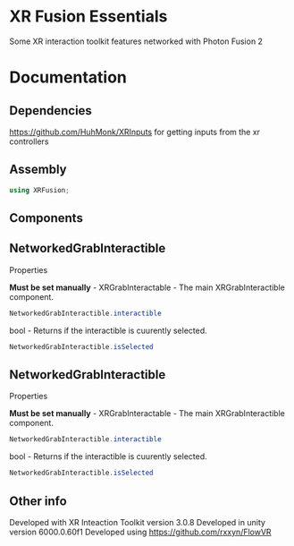 # XR Fusion Essentials
Some XR interaction toolkit features networked with Photon Fusion 2

# Documentation

## Dependencies

https://github.com/HuhMonk/XRInputs for getting inputs from the xr controllers

## Assembly

```csharp
using XRFusion;
```

## Components

## NetworkedGrabInteractible

Properties

**Must be set manually** - XRGrabInteractable - The main XRGrabInteractible component.
```csharp
NetworkedGrabInteractible.interactible
```

bool - Returns if the interactible is cuurently selected.
```csharp
NetworkedGrabInteractible.isSelected
```

## NetworkedGrabInteractible

Properties

**Must be set manually** - XRGrabInteractable - The main XRGrabInteractible component.
```csharp
NetworkedGrabInteractible.interactible
```

bool - Returns if the interactible is cuurently selected.
```csharp
NetworkedGrabInteractible.isSelected
```

## Other info

Developed with XR Inteaction Toolkit version 3.0.8
Developed in unity version 6000.0.60f1
Developed using https://github.com/rxxyn/FlowVR
